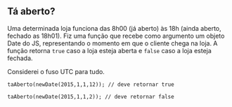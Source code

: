 
## Tá aberto?

Uma determinada loja funciona das 8h00 (já aberto) às 18h (ainda aberto, fechado as 18h01). Fiz uma função que recebe como argumento um objeto Date do JS, representando o momento em que o cliente chega na loja. A função retorna `true` caso a loja esteja aberta e `false` caso a loja esteja fechada.

Considerei o fuso UTC para tudo.

```
taAberto(newDate(2015,1,1,12)); // deve retornar true

taAberto(newDate(2015,1,1,2)); // deve retornar false
```
